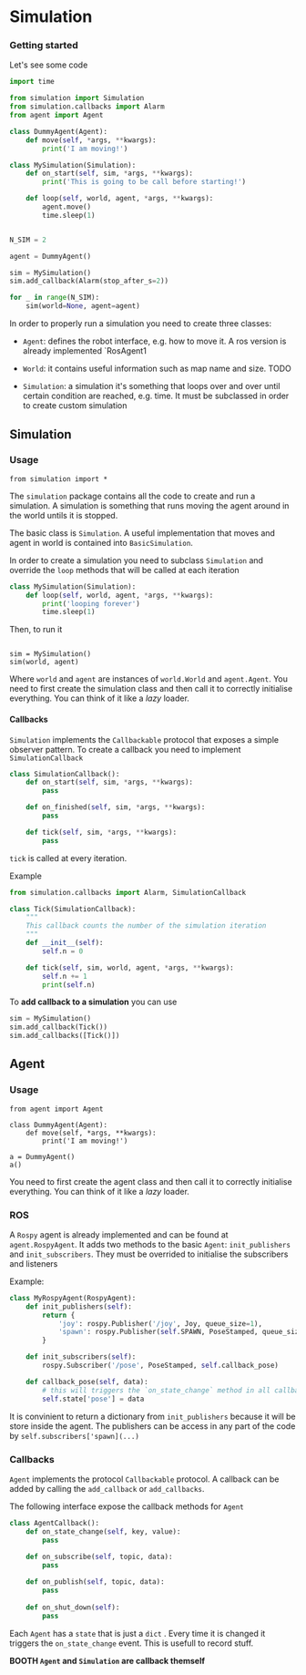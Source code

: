 # Simulation

### Getting started
Let's see some code

```python
import time

from simulation import Simulation
from simulation.callbacks import Alarm
from agent import Agent

class DummyAgent(Agent):
    def move(self, *args, **kwargs):
        print('I am moving!')

class MySimulation(Simulation):
    def on_start(self, sim, *args, **kwargs):
        print('This is going to be call before starting!')

    def loop(self, world, agent, *args, **kwargs):
        agent.move()
        time.sleep(1)


N_SIM = 2

agent = DummyAgent()

sim = MySimulation()
sim.add_callback(Alarm(stop_after_s=2))

for _ in range(N_SIM):
    sim(world=None, agent=agent)
```


In order to properly run a simulation you need to create three 
classes:

- `Agent`: defines the robot interface, e.g. how to move it. A ros version
is already implemented `RosAgent1

- `World`: it contains useful information such as
map name and size. TODO

- `Simulation`: a simulation it's something that loops over and over
until certain condition are reached, e.g. time. It must be subclassed in order
to create custom simulation
## Simulation

### Usage
```
from simulation import *
```
The `simulation` package contains all the code to create and run a simulation. A simulation is something that runs moving the agent around in the world untils it is stopped.

The basic class is `Simulation`. A useful implementation that moves and agent in world is contained into `BasicSimulation`. 

In order to create a simulation you need to subclass `Simulation` and override the `loop` methods that will be called at each iteration

```python
class MySimulation(Simulation):
    def loop(self, world, agent, *args, **kwargs):
        print('looping forever')
        time.sleep(1)
```
Then, to run it
```

sim = MySimulation()
sim(world, agent)
```
Where `world` and `agent` are instances of `world.World` and `agent.Agent`. You need to first create the simulation class and then call it to correctly initialise everything. You can think of it like a *lazy* loader.

#### Callbacks

 `Simulation` implements the `Callbackable` protocol that exposes a simple observer pattern. To create a callback you need to implement `SimulationCallback`

```python
class SimulationCallback():
    def on_start(self, sim, *args, **kwargs):
        pass

    def on_finished(self, sim, *args, **kwargs):
        pass

    def tick(self, sim, *args, **kwargs):
        pass
```
`tick` is called at every iteration.

Example

```python
from simulation.callbacks import Alarm, SimulationCallback

class Tick(SimulationCallback):
    """
    This callback counts the number of the simulation iteration
    """
    def __init__(self):
        self.n = 0

    def tick(self, sim, world, agent, *args, **kwargs):
        self.n += 1
        print(self.n)

```

To **add callback to a simulation** you can use 

```python
sim = MySimulation()
sim.add_callback(Tick())
sim.add_callbacks([Tick()])
```

## Agent

### Usage
```
from agent import Agent

class DummyAgent(Agent):
    def move(self, *args, **kwargs):
        print('I am moving!')

a = DummyAgent()
a()
```
You need to first create the agent class and then call it to correctly initialise everything. You can think of it like a *lazy* loader.
### ROS
A `Rospy` agent is already implemented and can be found at `agent.RospyAgent`. It adds two methods to the basic `Agent`: `init_publishers` and `init_subscribers`. They must be overrided to initialise the subscribers and listeners

Example:

```python
class MyRospyAgent(RospyAgent):
    def init_publishers(self):
        return {
            'joy': rospy.Publisher('/joy', Joy, queue_size=1),
            'spawn': rospy.Publisher(self.SPAWN, PoseStamped, queue_size=1)
        }

    def init_subscribers(self):
        rospy.Subscriber('/pose', PoseStamped, self.callback_pose)

    def callback_pose(self, data):
        # this will triggers the `on_state_change` method in all callbacks
        self.state['pose'] = data
```
It is convinient to return a dictionary from `init_publishers` because it will be store inside the agent. The publishers can be access in any part of the code by `self.subscribers['spawn](...)`


### Callbacks
`Agent` implements the protocol `Callbackable` protocol. A callback can be
added by calling the `add_callback` or `add_callbacks`. 

The following interface expose the callback methods for `Agent`
```python
class AgentCallback():
    def on_state_change(self, key, value):
        pass
    
    def on_subscribe(self, topic, data):
        pass

    def on_publish(self, topic, data):
        pass
    
    def on_shut_down(self):
        pass
```
Each `Agent` has a `state` that is just a `dict` . Every time it is changed it triggers the `on_state_change` event. This is usefull
to record stuff.


**BOOTH `Agent` and `Simulation` are callback themself**